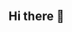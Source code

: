 ## Hi there 👋

<!--
**Otames/otames** is a ✨ _special_ ✨ repository because its `README.md` (this file) appears on your GitHub profile.

 16/09/2024 - 01:25 - Criação do site oficial dos otames, utilizando HTML e CSS no Javascript bullshit!
